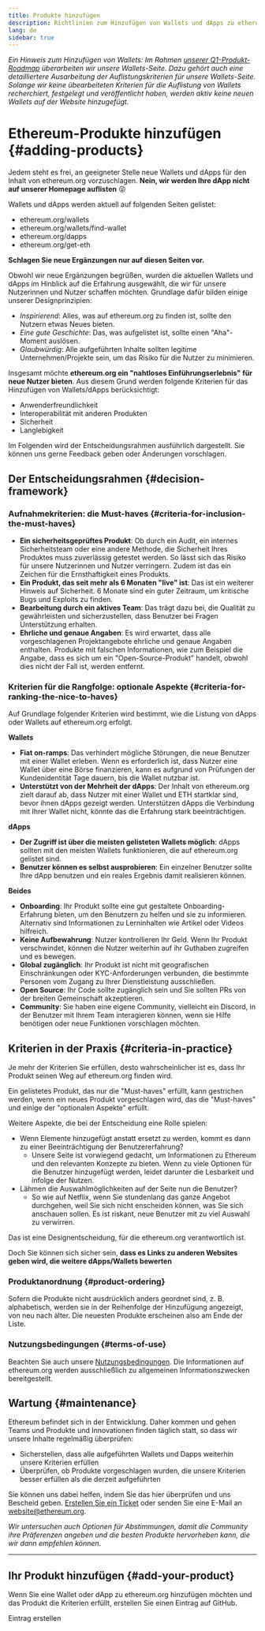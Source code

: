 ```yaml
---
title: Produkte hinzufügen
description: Richtlinien zum Hinzufügen von Wallets und dApps zu ethereum.org
lang: de
sidebar: true
---
```


_Ein Hinweis zum Hinzufügen von Wallets: Im Rahmen [unserer Q1-Produkt-Roadmap](https://github.com/ethereum/ethereum-org-website/issues/5105) überarbeiten wir unsere Wallets-Seite. Dazu gehört auch eine detailliertere Ausarbeitung der Auflistungskriterien für unsere Wallets-Seite. Solange wir keine übearbeiteten Kriterien für die Auflistung von Wallets recherchiert, festgelegt und veröffentlicht haben, werden aktiv keine neuen Wallets auf der Website hinzugefügt._

# Ethereum-Produkte hinzufügen {#adding-products}

Jedem steht es frei, an geeigneter Stelle neue Wallets und dApps für den Inhalt von ethereum.org vorzuschlagen. **Nein, wir werden Ihre dApp nicht auf unserer Homepage auflisten** 😜

Wallets und dApps werden aktuell auf folgenden Seiten gelistet:

- ethereum.org/wallets
- ethereum.org/wallets/find-wallet
- ethereum.org/dapps
- ethereum.org/get-eth

**Schlagen Sie neue Ergänzungen nur auf diesen Seiten vor.**

Obwohl wir neue Ergänzungen begrüßen, wurden die aktuellen Wallets und dApps im Hinblick auf die Erfahrung ausgewählt, die wir für unsere Nutzerinnen und Nutzer schaffen möchten. Grundlage dafür bilden einige unserer Designprinzipien:

- _Inspirierend_: Alles, was auf ethereum.org zu finden ist, sollte den Nutzern etwas Neues bieten.
- _Eine gute Geschichte_: Das, was aufgelistet ist, sollte einen "Aha"-Moment auslösen.
- _Glaubwürdig_: Alle aufgeführten Inhalte sollten legitime Unternehmen/Projekte sein, um das Risiko für die Nutzer zu minimieren.

Insgesamt möchte **ethereum.org ein "nahtloses Einführungserlebnis" für neue Nutzer bieten**. Aus diesem Grund werden folgende Kriterien für das Hinzufügen von Wallets/dApps berücksichtigt:

- Anwenderfreundlichkeit
- Interoperabilität mit anderen Produkten
- Sicherheit
- Langlebigkeit

Im Folgenden wird der Entscheidungsrahmen ausführlich dargestellt. Sie können uns gerne Feedback geben oder Änderungen vorschlagen.

## Der Entscheidungsrahmen {#decision-framework}

### Aufnahmekriterien: die Must-haves {#criteria-for-inclusion-the-must-haves}

- **Ein sicherheitsgeprüftes Produkt**: Ob durch ein Audit, ein internes Sicherheitsteam oder eine andere Methode, die Sicherheit Ihres Produktes muss zuverlässig getestet werden. So lässt sich das Risiko für unsere Nutzerinnen und Nutzer verringern. Zudem ist das ein Zeichen für die Ernsthaftigkeit eines Produkts.
- **Ein Produkt, das seit mehr als 6 Monaten "live" ist**: Das ist ein weiterer Hinweis auf Sicherheit. 6 Monate sind ein guter Zeitraum, um kritische Bugs und Exploits zu finden.
- **Bearbeitung durch ein aktives Team**: Das trägt dazu bei, die Qualität zu gewährleisten und sicherzustellen, dass Benutzer bei Fragen Unterstützung erhalten.
- **Ehrliche und genaue Angaben**: Es wird erwartet, dass alle vorgeschlagenen Projektangebote ehrliche und genaue Angaben enthalten. Produkte mit falschen Informationen, wie zum Beispiel die Angabe, dass es sich um ein "Open-Source-Produkt" handelt, obwohl dies nicht der Fall ist, werden entfernt.

### Kriterien für die Rangfolge: optionale Aspekte {#criteria-for-ranking-the-nice-to-haves}

Auf Grundlage folgender Kriterien wird bestimmt, wie die Listung von dApps oder Wallets auf ethereum.org erfolgt.

**Wallets**

- **Fiat on-ramps**: Das verhindert mögliche Störungen, die neue Benutzer mit einer Wallet erleben. Wenn es erforderlich ist, dass Nutzer eine Wallet über eine Börse finanzieren, kann es aufgrund von Prüfungen der Kundenidentität Tage dauern, bis die Wallet nutzbar ist.
- **Unterstützt von der Mehrheit der dApps**: Der Inhalt von ethereum.org zielt darauf ab, dass Nutzer mit einer Wallet und ETH startklar sind, bevor ihnen dApps gezeigt werden. Unterstützen dApps die Verbindung mit Ihrer Wallet nicht, könnte das die Erfahrung stark beeinträchtigen.

**dApps**

- **Der Zugriff ist über die meisten gelisteten Wallets möglich**: dApps sollten mit den meisten Wallets funktionieren, die auf ethereum.org gelistet sind.
- **Benutzer können es selbst ausprobieren**: Ein einzelner Benutzer sollte Ihre dApp benutzen und ein reales Ergebnis damit realisieren können.

**Beides**

- **Onboarding**: Ihr Produkt sollte eine gut gestaltete Onboarding-Erfahrung bieten, um den Benutzern zu helfen und sie zu informieren. Alternativ sind Informationen zu Lerninhalten wie Artikel oder Videos hilfreich.
- **Keine Aufbewahrung**: Nutzer kontrollieren Ihr Geld. Wenn Ihr Produkt verschwindet, können die Nutzer weiterhin auf ihr Guthaben zugreifen und es bewegen.
- **Global zugänglich**: Ihr Produkt ist nicht mit geografischen Einschränkungen oder KYC-Anforderungen verbunden, die bestimmte Personen vom Zugang zu Ihrer Dienstleistung ausschließen.
- **Open Source**: Ihr Code sollte zugänglich sein und Sie sollten PRs von der breiten Gemeinschaft akzeptieren.
- **Community**: Sie haben eine eigene Community, vielleicht ein Discord, in der Benutzer mit Ihrem Team interagieren können, wenn sie Hilfe benötigen oder neue Funktionen vorschlagen möchten.

## Kriterien in der Praxis {#criteria-in-practice}

Je mehr der Kriterien Sie erfüllen, desto wahrscheinlicher ist es, dass Ihr Produkt seinen Weg auf ethereum.org finden wird.

Ein gelistetes Produkt, das nur die "Must-haves" erfüllt, kann gestrichen werden, wenn ein neues Produkt vorgeschlagen wird, das die "Must-haves" und einige der "optionalen Aspekte" erfüllt.

Weitere Aspekte, die bei der Entscheidung eine Rolle spielen:

- Wenn Elemente hinzugefügt anstatt ersetzt zu werden, kommt es dann zu einer Beeinträchtigung der Benutzererfahrung?
  - Unsere Seite ist vorwiegend gedacht, um Informationen zu Ethereum und den relevanten Konzepte zu bieten. Wenn zu viele Optionen für die Benutzer hinzugefügt werden, leidet darunter die Lesbarkeit und infolge der Nutzen.
- Lähmen die Auswahlmöglichkeiten auf der Seite nun die Benutzer?
  - So wie auf Netflix, wenn Sie stundenlang das ganze Angebot durchgehen, weil Sie sich nicht enscheiden können, was Sie sich anschauen sollen. Es ist riskant, neue Benutzer mit zu viel Auswahl zu verwirren.

Das ist eine Designentscheidung, für die ethereum.org verantwortlich ist.

Doch Sie können sich sicher sein, **dass es Links zu anderen Websites geben wird, die weitere dApps/Wallets bewerten**

### Produktanordnung {#product-ordering}

Sofern die Produkte nicht ausdrücklich anders geordnet sind, z. B. alphabetisch, werden sie in der Reihenfolge der Hinzufügung angezeigt, von neu nach älter. Die neuesten Produkte erscheinen also am Ende der Liste.

### Nutzungsbedingungen {#terms-of-use}

Beachten Sie auch unsere [Nutzungsbedingungen](/terms-of-use/). Die Informationen auf ethereum.org werden ausschließlich zu allgemeinen Informationszwecken bereitgestellt.

## Wartung {#maintenance}

Ethereum befindet sich in der Entwicklung. Daher kommen und gehen Teams und Produkte und Innovationen finden täglich statt, so dass wir unsere Inhalte regelmäßig überprüfen:

- Sicherstellen, dass alle aufgeführten Wallets und Dapps weiterhin unsere Kriterien erfüllen
- Überprüfen, ob Produkte vorgeschlagen wurden, die unsere Kriterien besser erfüllen als die derzeit aufgeführten

Sie können uns dabei helfen, indem Sie das hier überprüfen und uns Bescheid geben. [Erstellen Sie ein Ticket](https://github.com/ethereum/ethereum-org-website/issues/new?assignees=&labels=Type%3A+Feature&template=feature_request.md&title=) oder senden Sie eine E-Mail an [website@ethereum.org](mailto:website@ethereum.org).

_Wir untersuchen auch Optionen für Abstimmungen, damit die Community ihre Präferenzen angeben und die besten Produkte hervorheben kann, die wir dann empfehlen können._

---

## Ihr Produkt hinzufügen {#add-your-product}

Wenn Sie eine Wallet oder dApp zu ethereum.org hinzufügen möchten und das Produkt die Kriterien erfüllt, erstellen Sie einen Eintrag auf GitHub.

<ButtonLink to="https://github.com/ethereum/ethereum-org-website/issues/new?assignees=&labels=Type%3A+Feature&template=feature_request.md&title=">
  Eintrag erstellen
</ButtonLink>
